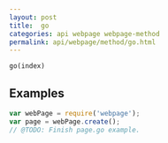 ```yaml
---
layout: post
title:  go
categories: api webpage webpage-method
permalink: api/webpage/method/go.html
---
```


`go(index)`

## Examples

```javascript
var webPage = require('webpage');
var page = webPage.create();
// @TODO: Finish page.go example.
```








